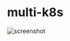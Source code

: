 # multi-k8s
![screenshot](https://www.dropbox.com/s/fns3erdja35oudd/Screen%20Shot%202021-08-27%20at%206.14.11%20PM.jpg?raw=1)
